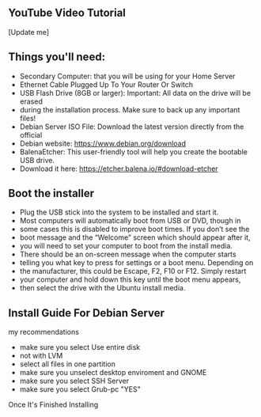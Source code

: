 ## YouTube Video Tutorial
[Update me]

## Things you'll need:

- Secondary Computer: that you will be using for your Home Server
- Ethernet Cable Plugged Up To Your Router Or Switch
- USB Flash Drive (8GB or larger): Important: All data on the drive will be erased 
- during the installation process. Make sure to back up any important files!
- Debian Server ISO File: Download the latest version directly from the official
- Debian website: https://www.debian.org/download
- BalenaEtcher: This user-friendly tool will help you create the bootable USB drive. 
- Download it here: https://etcher.balena.io/#download-etcher

## Boot the installer

- Plug the USB stick into the system to be installed and start it.
- Most computers will automatically boot from USB or DVD, though in 
- some cases this is disabled to improve boot times. If you don’t see the 
- boot message and the “Welcome” screen which should appear after it, 
- you will need to set your computer to boot from the install media.
- There should be an on-screen message when the computer starts 
- telling you what key to press for settings or a boot menu. Depending on 
- the manufacturer, this could be Escape, F2, F10 or F12. Simply restart 
- your computer and hold down this key until the boot menu appears, 
- then select the drive with the Ubuntu install media.

## Install Guide For Debian Server
my recommendations
- make sure you select Use entire disk
- not with LVM
- select all files in one partition
- make sure you unselect desktop enviroment and GNOME
- make sure you select SSH Server
- make sure you select Grub-pc "YES"

Once It's Finished Installing
